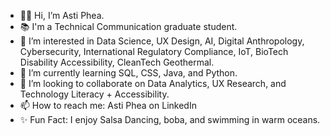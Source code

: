 - 👋🏽 Hi, I’m Asti Phea. 
- 📚 I'm a Technical Communication graduate student. 
- 👀 I’m interested in Data Science, UX Design, AI, Digital Anthropology, Cybersecurity, International Regulatory Compliance, IoT, BioTech Disability Accessibility, CleanTech Geothermal. 
- 🌱 I’m currently learning SQL, CSS, Java, and Python.
- 💞️ I’m looking to collaborate on Data Analytics, UX Research, and Technology Literacy + Accessibility.
- 📫 How to reach me: Asti Phea on LinkedIn
- ✨ Fun Fact: I enjoy Salsa Dancing, boba, and swimming in warm oceans.

<!---
astiphea/astiphea is a ✨ special ✨ repository because its `README.md` (this file) appears on your GitHub profile.
You can click the Preview link to take a look at your changes.
--->
